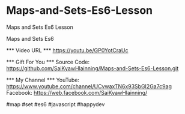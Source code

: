 # Maps-and-Sets-Es6-Lesson
Maps and Sets Es6 Lesson

Maps and Sets Es6

*** Video URL ***
https://youtu.be/GP0YotCraUc

*** Gift For You ***
Source Code: https://github.com/SaiKyawHlainning/Maps-and-Sets-Es6-Lesson.git

*** My Channel ***
YouTube: https://www.youtube.com/channel/UCvwaxTN6x93SbGI2Ga7c9ag
Facebook: https://web.facebook.com/SaiKyawHlainning/

#map
#set
#es6
#javascript
#happydev
